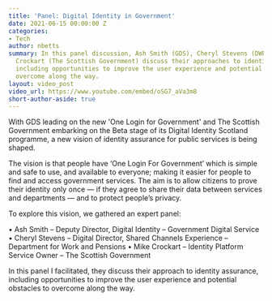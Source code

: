 ```yaml
---
title: 'Panel: Digital Identity in Government'
date: 2021-06-15 00:00:00 Z
categories:
- Tech
author: nbetts
summary: In this panel discussion, Ash Smith (GDS), Cheryl Stevens (DWP) and Mike
  Crockart (The Scottish Government) discuss their approaches to identity assurance,
  including opportunities to improve the user experience and potential obstacles to
  overcome along the way.
layout: video_post
video_url: https://www.youtube.com/embed/oSG7_aVa3m8
short-author-aside: true
---
```


With GDS leading on the new 'One Login for Government' and The Scottish Government embarking on the Beta stage of its Digital Identity Scotland programme, a new vision of identity assurance for public services is being shaped.

The vision is that people have ‘One Login For Government’ which is simple and safe to use, and available to everyone; making it easier for people to find and access government services. The aim is to allow citizens to prove their identity only once — if they agree to share their data between services and departments — and to protect people’s privacy.

To explore this vision, we gathered an expert panel:

• Ash Smith – Deputy Director, Digital Identity – Government Digital Service
• Cheryl Stevens – Digital Director, Shared Channels Experience – Department for Work and Pensions
• Mike Crockart – Identity Platform Service Owner – The Scottish Government

In this panel I facilitated, they discuss their approach to identity assurance, including opportunities to improve the user experience and potential obstacles to overcome along the way.
